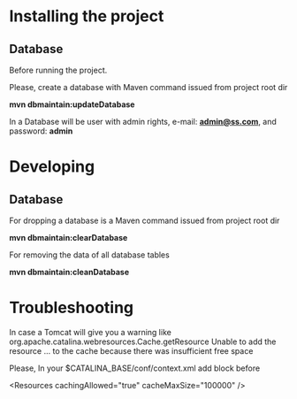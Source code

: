 # Installing the project

## Database

Before running the project.

Please, create a database with Maven command issued from project root dir

**mvn dbmaintain:updateDatabase**

In a Database will be user with admin rights, e-mail:  **admin@ss.com**, and password:  **admin**


# Developing

## Database

For dropping a database is a Maven command issued from project root dir

**mvn dbmaintain:clearDatabase**

For removing the data of all database tables

**mvn dbmaintain:cleanDatabase**


# Troubleshooting

In case a Tomcat will give you a warning like org.apache.catalina.webresources.Cache.getResource Unable to add the resource ... to the cache because there was insufficient free space

Please, In your $CATALINA_BASE/conf/context.xml add block before </Context>

&lt;Resources cachingAllowed="true" cacheMaxSize="100000" /&gt;